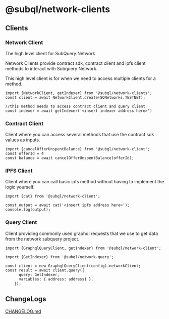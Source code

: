 # @subql/network-clients

## Clients 

### Network Client

The high level client for SubQuery Network

Network Clients provide contract sdk, contract client and ipfs client methods to interact with Subquery Network.

This high level client is for when we need to access multiple clients for a method.

``` TS
import {NetworkClient, getIndexer} from '@subql/network-clients';
const client = await NetworkClient.create(SQNetworks.TESTNET);

//this method needs to access contract client and query client
const indexer = await getIndexer('<insert indexer address here>') 
```

### Contract Client

Client where you can access several methods that use
the contract sdk values as inputs.

``` TS
import {cancelOfferUnspentBalance} from '@subql/network-client';
const offerId = 4
const balance = await cancelOfferUnspentBalance(offerId);
```

### IPFS Client

Client where you can call basic ipfs method without having to
implement the logic yourself.

```TS 
import {cat} from '@subql/network-client';

const output = await cat('<insert ipfs address here>');
console.log(output);
```

### Query Client

Client providing commonly used graphql requests that we use
to get data from the network subquery project.

```TS
import {GraphqlQueryClient, getIndexer} from '@subql/network-client';

import {GetIndexer} from '@subql/network-query';

const client = new GraphqlQueryClient(config).networkClient;
const result = await client.query({
      query: GetIndexer,
      variables: { address: address1 },
    });
```

## ChangeLogs

[CHANGELOG.md](./CHANGELOG.md)
